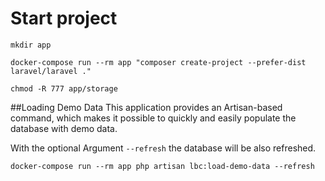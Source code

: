 # Start project

```
mkdir app
```

```
docker-compose run --rm app "composer create-project --prefer-dist laravel/laravel ."
```

```
chmod -R 777 app/storage
```

##Loading Demo Data
This application provides an Artisan-based command, which makes it possible to quickly and easily populate the database with demo data.

With the optional Argument ``--refresh`` the database will be also refreshed.

```
docker-compose run --rm app php artisan lbc:load-demo-data --refresh
```
